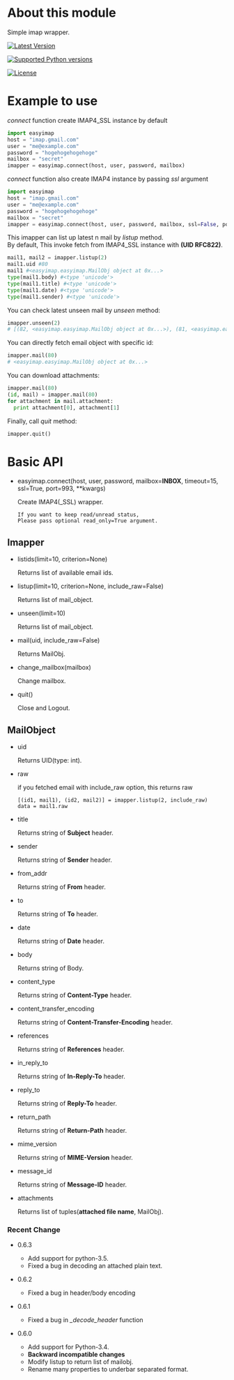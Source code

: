 # About this module

Simple imap wrapper.

[![Latest Version](https://img.shields.io/pypi/v/easyimap.svg)](https://pypi.python.org/pypi/easyimap/)

[![Supported Python versions](https://img.shields.io/pypi/pyversions/easyimap.svg)](https://pypi.python.org/pypi/easyimap/)

[![License](https://img.shields.io/pypi/l/easyimap.svg)](https://pypi.python.org/pypi/easyimap/)

# Example to use

_connect_ function create IMAP4_SSL instance by default

```python
import easyimap
host = "imap.gmail.com"
user = "me@example.com"
password = "hogehogehogehoge"
mailbox = "secret"
imapper = easyimap.connect(host, user, password, mailbox)
```

_connect_ function also create IMAP4 instance by passing _ssl_ argument

```python
import easyimap
host = "imap.gmail.com"
user = "me@example.com"
password = "hogehogehogehoge"
mailbox = "secret"
imapper = easyimap.connect(host, user, password, mailbox, ssl=False, port=143)
```

This imapper can list up latest n mail by _listup_ method.  
By default, This invoke fetch from IMAP4_SSL instance with **(UID RFC822)**.

```python
mail1, mail2 = imapper.listup(2)
mail1.uid #80
mail1 #<easyimap.easyimap.MailObj object at 0x...>
type(mail1.body) #<type 'unicode'>
type(mail1.title) #<type 'unicode'>
type(mail1.date) #<type 'unicode'>
type(mail1.sender) #<type 'unicode'>
```

You can check latest unseen mail by _unseen_ method:

```python
imapper.unseen(2)
# [(82, <easyimap.easyimap.MailObj object at 0x...>), (81, <easyimap.easyimap.MailObj object at 0x...)]
```

You can directly fetch email object with specific id:

```python
imapper.mail(80)
# <easyimap.easyimap.MailObj object at 0x...>
```

You can download attachments:

```python
imapper.mail(80)
(id, mail) = imapper.mail(80)
for attachment in mail.attachment:
  print attachment[0], attachment[1]
```

Finally, call _quit_ method:

```python
imapper.quit()
```

# Basic API

-   easyimap.connect(host, user, password, mailbox=**INBOX**, timeout=15, ssl=True, port=993, \*\*kwargs)

    Create IMAP4(\_SSL) wrapper.

        If you want to keep read/unread status,
        Please pass optional read_only=True argument.

## Imapper

-   listids(limit=10, criterion=None)

    Returns list of available email ids.

-   listup(limit=10, criterion=None, include_raw=False)

    Returns list of mail_object.

-   unseen(limit=10)

    Returns list of mail_object.

-   mail(uid, include_raw=False)

    Returns MailObj.

-   change_mailbox(mailbox)

    Change mailbox.

-   quit()

    Close and Logout.

## MailObject

-   uid

    Returns UID(type: int).

-   raw

    if you fetched email with include_raw option, this returns raw

        [(id1, mail1), (id2, mail2)] = imapper.listup(2, include_raw)
        data = mail1.raw


-   title

    Returns string of **Subject** header.

-   sender

    Returns string of **Sender** header.

-   from_addr

    Returns string of **From** header.

-   to

    Returns string of **To** header.

-   date

    Returns string of **Date** header.

-   body

    Returns string of Body.

-   content_type

    Returns string of **Content-Type** header.

-   content_transfer_encoding

    Returns string of **Content-Transfer-Encoding** header.

-   references

    Returns string of **References** header.

-   in_reply_to

    Returns string of **In-Reply-To** header.

-   reply_to

    Returns string of **Reply-To** header.

-   return_path

    Returns string of **Return-Path** header.

-   mime_version

    Returns string of **MIME-Version** header.

-   message_id

    Returns string of **Message-ID** header.

-   attachments

    Returns list of tuples(**attached file name**, MailObj).

### Recent Change

-   0.6.3

    -   Add support for python-3.5.
    -   Fixed a bug in decoding an attached plain text.

-   0.6.2

    -   Fixed a bug in header/body encoding

-   0.6.1

    -   Fixed a bug in *_decode_header* function

-   0.6.0
    -   Add support for Python-3.4.
    -   **Backward incompatible changes**
      +   Modify listup to return list of mailobj.
      +   Rename many properties to underbar separated format.
